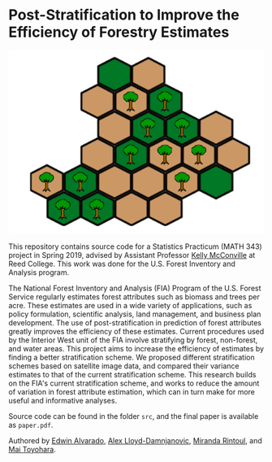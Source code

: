 # Post-Stratification to Improve the Efficiency of Forestry Estimates

<p align="center">
  <img width="504" height="360" src="src/forest.png">
</p>

This repository contains source code for a Statistics Practicum (MATH 343) project in Spring 2019, advised by Assistant Professor [Kelly McConville](https://github.com/mcconvil) at Reed College.  This work was done for the U.S. Forest Inventory and Analysis program. 

The National Forest Inventory and Analysis (FIA) Program of the U.S. Forest Service regularly estimates forest attributes such as biomass and trees per acre. These estimates are used in a wide variety of applications, such as policy formulation, scientific analysis, land management, and business plan development. The use of post-stratification in prediction of forest attributes greatly improves the efficiency of these estimates. Current procedures used by the Interior West unit of the FIA involve stratifying by forest, non-forest, and water areas. This project aims to increase the efficiency of estimates by finding a better stratification scheme. We proposed different stratification schemes based on satellite image data, and compared their variance estimates to that of the current stratification scheme. This research builds on the FIA's current stratification scheme, and works to reduce the amount of variation in forest attribute estimation, which can in turn make for more useful and informative analyses.

Source code can be found in the folder `src`, and the final paper is available as `paper.pdf`. 

Authored by [Edwin Alvarado](https://github.com/ealvarado570), [Alex Lloyd-Damnjanovic](https://github.com/alexlloyddamnjanovic), [Miranda Rintoul](https://github.com/MirandaRintoul), and [Mai Toyohara](https://github.com/mtoyohara).

